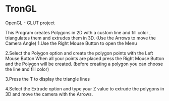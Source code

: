 # TronGL
OpenGL - GLUT project

This Program creates Polygons in 2D with a custom line and fill color , triangulates them and extrudes them in 3D. 
(Use the Arrows to move the Camera Angle)
1.Use the Right Mouse Button to open the Menu

2.Select the Polygon option and create the polygon points with the Left Mouse Button
When all your points are placed press the Right Mouse Button and the Polygon will be created.
(before creating a polygon you can choose the line and fill color)

3.Press the T to display the triangle lines

4.Select the Extrude option and type your Z value to extrude the polygons in 3D and move the camera with the Arrows.
